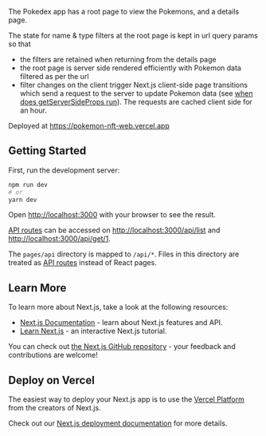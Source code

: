 The Pokedex app has a root page to view the Pokemons, and a details page.

The state for name & type filters at the root page is kept in url query params so that

- the filters are retained when returning from the details page
- the root page is server side rendered efficiently with Pokemon data filtered as per the url
- filter changes on the client trigger Next.js client-side page transitions which send a request to the server to update Pokemon data (see [when does getServerSideProps run](https://nextjs.org/docs/basic-features/data-fetching/get-server-side-props#when-does-getserversideprops-run)). The requests are cached client side for an hour.

Deployed at https://pokemon-nft-web.vercel.app

## Getting Started

First, run the development server:

```bash
npm run dev
# or
yarn dev
```

Open [http://localhost:3000](http://localhost:3000) with your browser to see the result.

[API routes](https://nextjs.org/docs/api-routes/introduction) can be accessed on [http://localhost:3000/api/list](http://localhost:3000/api/list) and [http://localhost:3000/api/get/1](http://localhost:3000/api/get/1).

The `pages/api` directory is mapped to `/api/*`. Files in this directory are treated as [API routes](https://nextjs.org/docs/api-routes/introduction) instead of React pages.

## Learn More

To learn more about Next.js, take a look at the following resources:

- [Next.js Documentation](https://nextjs.org/docs) - learn about Next.js features and API.
- [Learn Next.js](https://nextjs.org/learn) - an interactive Next.js tutorial.

You can check out [the Next.js GitHub repository](https://github.com/vercel/next.js/) - your feedback and contributions are welcome!

## Deploy on Vercel

The easiest way to deploy your Next.js app is to use the [Vercel Platform](https://vercel.com/new?utm_medium=default-template&filter=next.js&utm_source=create-next-app&utm_campaign=create-next-app-readme) from the creators of Next.js.

Check out our [Next.js deployment documentation](https://nextjs.org/docs/deployment) for more details.
